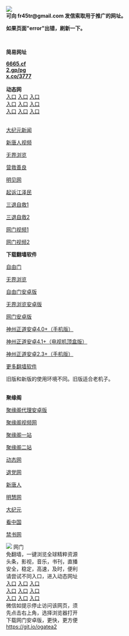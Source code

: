 <td align="center"><a target="_blank" href="https://raw.githubusercontent.com/szzd1/2/master/6.JPG"><img src="https://raw.githubusercontent.com/szzd1/2/master/6.JPG" style="max-width:100%;"></a></td><br>
<strong>可向 fr45tr@gmail.com 发信索取用于推广的网址。</strong>
<p><strong>如果页面"error"出错，刷新一下。</strong></p>
<br>
<p><strong>简易网址</strong></p>
<strong><a href="http://6665.cf">6665.cf</a></strong><br>
<strong><a href="http://2.gp/pg">2.gp/pg</a></strong><br>
<strong><a href="http://x.co/3777">x.co/3777</a></strong><br>
<br>
<strong>动态网</strong>
<br>
      <a href="http://t.cn/R14rhHQ" rel="nofollow">入口</a>
      <a href="http://219.85.110.171/1" rel="nofollow">入口</a>
      <a href="http://ejjkfso.gmarenaq.ga/70cdtw" rel="nofollow">入口</a><br>
      <a href="http://ejjkfso.gmarenaq.ga/70hdtw" rel="nofollow">入口</a>
      <a href="http://ejjkfso.gmarenaq.ga/70ip03dw" rel="nofollow">入口</a>
      <a href="http://ejjkfso.gmarenaq.ga/70fdtw" rel="nofollow">入口</a><br>
      <a href="http://ejjkfso.gmarenaq.ga/70sdtw" rel="nofollow">入口</a>
      <a href="http://ejjkfso.gmarenaq.ga/70ip04dw" rel="nofollow">入口</a>
      <a href="http://ejjkfso.gmarenaq.ga/70hdtw" rel="nofollow">入口</a><br>

<br>
<p><a href="http://t.cn/R14rhEe" rel="nofollow">大纪元新闻</a></p>
<p><a href="http://t.cn/R14rh3r" rel="nofollow">新唐人视频</a></p>
<p><a href="http://t.cn/R14rhD2" rel="nofollow">无界浏览</a></p>
<p><a href="http://ejjkfso.gmarenaq.ga/70gqg" rel="nofollow">营救善良</a></p>
<p><a href="http://ejjkfso.gmarenaq.ga/mjw" rel="nofollow">明见网</a></p>
<p><a href="http://ejjkfso.gmarenaq.ga/70gsj" rel="nofollow">起诉江泽民</a></p>
<p><a href="http://t.cn/R14rhlU">三退自救1</a></p>
<p><a href="http://ejjkfso.gmarenaq.ga/70gst" rel="nofollow">三退自救2</a></p>
<p><a href="http://t.cn/R14rhCj" rel="nofollow">网门视频1</a></p>
<p><a href="http://lakne.adsxmlb.gq" rel="nofollow">网门视频2</a></p>
<p><strong>下载翻墙软件</strong></p>


<p><a href="https://git.io/fgp" rel="nofollow">自由门</a></p>
<p><a href="https://git.io/vEJlj rel="nofollow">无界浏览</a></p>
<p><a href="https://git.io/fgma" rel="nofollow">自由门安卓版</a></p>
<p><a href="https://s3.amazonaws.com/693/um.apk" rel="nofollow">无界浏览安卓版</a></p>
<p><a href="https://git.io/ogatea2">网门安卓版</a></p>
<p><a href="https://git.io/vQjqe" rel="nofollow">神州正道安卓4.0+（手机版）</a></p>
<p><a href="https://git.io/vAonz" rel="nofollow">神州正道安卓4.1+（电视机顶盒版）</a></p>
<p><a href="https://git.io/vA5GO" rel="nofollow">神州正道安卓2.3+（手机版）</a></p>
<p><a href="https://github.com/bannedbook/fanqiang/wiki">更多翻墙软件</a></p>
旧版和新版的使用环境不同。旧版适合老机子。<br>


<br>
<p><strong>聚缘阁</strong></p>
<p><a href="https://github.com/hao369/a/raw/master/j8.apk">聚缘阁代理安卓版</a></p>
<p><a href="http://e3.s42f.ga/9.html" rel="nofollow">聚缘阁视频网</a></p>
<p><a href="http://j1.x23s.ml" rel="nofollow">聚缘阁一站</a></p>
<p><a href="http://2z.s42f.ga" rel="nofollow">聚缘阁二站</a></p>
<p><a href="http://e3.s42f.ga/523/?3654" rel="nofollow">动态网</a></p>
<p><a href="http://e3.s42f.ga/523/?id=8" rel="nofollow">退党网</a></p>
<p><a href="http://e3.s42f.ga/523/?id=5" rel="nofollow">新唐人</a></p>
<p><a href="http://e3.s42f.ga/523/?id=3" rel="nofollow">明慧网</a></p>
<p><a href="http://e3.s42f.ga/523/?id=7" rel="nofollow">大纪元</a></p>
<p><a href="http://e3.s42f.ga/523/?id=11" rel="nofollow">看中国</a></p>
<p><a href="http://e3.s42f.ga/523/?id=16" rel="nofollow">禁书网</a></p>
<td align="center"><a target="_blank" href="https://cloud.githubusercontent.com/assets/11880933/13434984/f430fae2-e012-11e5-814f-c2df1e82b247.jpg"><img src="https://cloud.githubusercontent.com/assets/11880933/13434984/f430fae2-e012-11e5-814f-c2df1e82b247.jpg" style="max-width:100%;"></a></td>
  </tr>
  <tr>
    <td align="center">网门<br>
      免翻墙，一键浏览全球精粹资源<br>
      头条，影视，音乐，书刊，直播<br>
      安全，稳定，高速，及时，便利<br>
    </td>
  </tr><tr>
    <td align="center">请尝试不同入口，进入动态网址<br>      
      <a href="https://s3.us-east-2.amazonaws.com/ogateh/show.htm?from=852" rel="nofollow">入口</a>
      <a href="https://s3.eu-west-2.amazonaws.com/ogatel/show.htm?from=852" rel="nofollow">入口</a>
      <a href="https://s3.amazonaws.com/ogate/show.htm?from=852" rel="nofollow">入口</a><br>
      <a href="https://s3.ap-northeast-2.amazonaws.com/ogates/show.htm?from=852" rel="nofollow">入口</a>
      <a href="https://s3.eu-central-1.amazonaws.com/ogatef/show.htm?from=852" rel="nofollow">入口</a>
      <a href="https://s3.ap-south-1.amazonaws.com/ogatem/show.htm?from=852" rel="nofollow">入口</a><br>
      <a href="https://s3-us-west-1.amazonaws.com/ogaten/show.htm?from=852" rel="nofollow">入口</a>
      <a href="https://s3.ca-central-1.amazonaws.com/ogatec/show.htm?from=852" rel="nofollow">入口</a>
      <a href="https://s3-ap-northeast-1.amazonaws.com/ogatet/show.htm?from=852" rel="nofollow">入口</a><br>
      微信如提示停止访问该网页，须<br>
      先点击右上角，选择浏览器打开<br>
    </td>
  </tr>
  <tr>
    <td align="center">
      下载网门安卓版，更快，更方便<br><a href="https://raw.githubusercontent.com/oGate2/up/master/oGate.apk" rel="nofollow">https://git.io/ogatea2</a><br>
